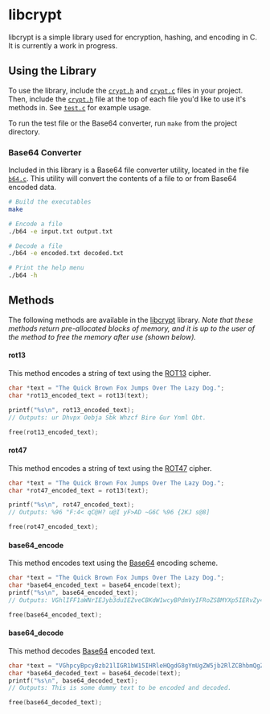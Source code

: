 # libcrypt

libcrypt is a simple library used for encryption, hashing, and encoding in C. It is currently a work in progress.

## Using the Library

To use the library, include the [`crypt.h`](https://github.com/caseyscarborough/libcrypt/blob/master/crypt.h) and [`crypt.c`](https://github.com/caseyscarborough/libcrypt/blob/master/crypt.c) files in your project. Then, include the [`crypt.h`](https://github.com/caseyscarborough/libcrypt/blob/master/crypt.h) file at the top of each file you'd like to use it's methods in. See [`test.c`](https://github.com/caseyscarborough/libcrypt/blob/master/test.c) for example usage.

To run the test file or the Base64 converter, run `make` from the project directory.

### Base64 Converter

Included in this library is a Base64 file converter utility, located in the file [`b64.c`](https://github.com/caseyscarborough/libcrypt/blob/master/b64.c). This utility will convert the contents of a file to or from Base64 encoded data.

```bash
# Build the executables
make

# Encode a file
./b64 -e input.txt output.txt

# Decode a file
./b64 -e encoded.txt decoded.txt

# Print the help menu
./b64 -h
```

## Methods

The following methods are available in the [libcrypt](https://github.com/caseyscarborough/libcrypt) library. _Note that these methods return pre-allocated blocks of memory, and it is up to the user of the method to free the memory after use (shown below)._

#### rot13

This method encodes a string of text using the [ROT13](http://en.wikipedia.org/wiki/ROT13) cipher.

```c
char *text = "The Quick Brown Fox Jumps Over The Lazy Dog.";
char *rot13_encoded_text = rot13(text);

printf("%s\n", rot13_encoded_text);
// Outputs: ur Dhvpx Oebja Sbk Whzcf Bire Gur Ynml Qbt.

free(rot13_encoded_text);
```

#### rot47

This method encodes a string of text using the [ROT47](http://en.wikipedia.org/wiki/ROT47#Variants) cipher.

```c
char *text = "The Quick Brown Fox Jumps Over The Lazy Dog.";
char *rot47_encoded_text = rot13(text);

printf("%s\n", rot47_encoded_text);
// Outputs: %96 "F:4< qC@H? u@I yF>AD ~G6C %96 {2KJ s@8]

free(rot47_encoded_text);
```

#### base64_encode

This method encodes text using the [Base64](http://en.wikipedia.org/wiki/Base64) encoding scheme.

```c
char *text = "The Quick Brown Fox Jumps Over The Lazy Dog.";
char *base64_encoded_text = base64_encode(text);
printf("%s\n", base64_encoded_text);
// Outputs: VGhlIFF1aWNrIEJyb3duIEZveCBKdW1wcyBPdmVyIFRoZSBMYXp5IERvZy4=

free(base64_encoded_text);
```

#### base64_decode

This method decodes [Base64](http://en.wikipedia.org/wiki/Base64) encoded text.

```c
char *text = "VGhpcyBpcyBzb21lIGR1bW15IHRleHQgdG8gYmUgZW5jb2RlZCBhbmQgZGVjb2RlZC4=";
char *base64_decoded_text = base64_decode(text);
printf("%s\n", base64_decoded_text);
// Outputs: This is some dummy text to be encoded and decoded.

free(base64_decoded_text);
```